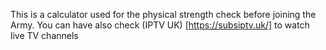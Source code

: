 This is a calculator used for the physical strength check before joining the Army. You can have also check (IPTV UK) [https://subsiptv.uk/] to watch live TV channels 
